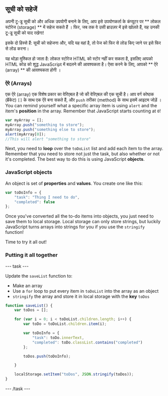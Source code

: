 ## सूची को सहेजें
अपनी टू-डू सूची को और अधिक उपयोगी बनाने के लिए, आप इसे उपयोगकर्ता के कंप्यूटर पर ** लोकल स्टोरेज (storage) ** में सहेज सकते हैं । फिर, जब तक वे उसी ब्राउज़र में इसे खोलते हैं, यह उनकी टू-डू सूची को याद रखेगा!

इसके दो हिस्से हैं: सूची को सहेजना और, यदि यह वहां है, तो पेज को फिर से लोड किए जाने पर इसे फिर से लोड करना।

यह थोड़ा मुश्किल हो जाता है: लोकल स्टोरेज HTML को स्टोर नहीं कर सकता है, इसलिए आपको HTML कोड को शुद्ध JavaScript में बदलने की आवश्यकता है। ऐसा करने के लिए, आपको ** ऐरे (array) ** की आवश्यकता होगी ।

### ऐरे (Arrays)
एक ऐरे (array) एक विशेष प्रकार का वेरिएबल है जो की वेरिएबल की एक सूची है। आप वर्ग कोष्ठक (ब्रैकेट) ` [] ` के साथ एक ऐरे बना सकते हैं, और `push` तरीका (method) के साथ इसमें आइटम जोड़ें । You can remind yourself what a specific array item is using `alert` and the item's **position** in the array. Remember that JavaScript starts counting at `0`!

```JavaScript
var myArray = [];
myArray.push("something to store");
myArray.push("something else to store");
alert(myArray[0]);
//This will alert "something to store"
```

Next, you need to **loop** over the `toDoList` list and add each item to the array. Remember that you need to store not just the task, but also whether or not it's completed. The best way to do this is using JavaScript **objects**.

### JavaScript objects
An object is set of **properties** and **values**. You create one like this:

```JavaScript
var toDoInfo = {
    "task": "Thing I need to do",
    "completed": false
};
```

Once you've converted all the to-do items into objects, you just need to save them to local storage. Local storage can only store strings, but luckily JavaScript turns arrays into strings for you if you use the `stringify` function!

Time to try it all out!

### Putting it all together

--- task ---

Update the `saveList` function to:
  - Make an array
  - Use a `for` loop to put every item in `toDoList` into the array as an object
  - `stringify` the array and store it in local storage with the **key** `toDos`

```JavaScript
function saveList() {
    var toDos = [];

    for (var i = 0; i < toDoList.children.length; i++) {
        var toDo = toDoList.children.item(i);

        var toDoInfo = {
            "task": toDo.innerText,
            "completed": toDo.classList.contains("completed")
        };

        toDos.push(toDoInfo);

    }

    localStorage.setItem("toDos", JSON.stringify(toDos));
}
```

--- /task ---
